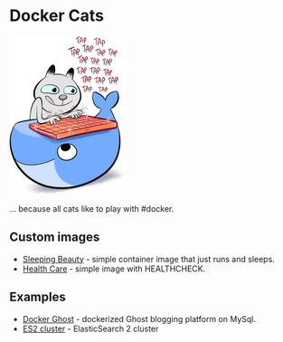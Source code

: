 # Docker Cats

![](dockercat.png)

... because all cats like to play with #docker.

## Custom images

+ [Sleeping Beauty](sleeping-beauty/README.md) - simple container image that just runs and sleeps.
+ [Health Care](health-care/README.md) - simple image with HEALTHCHECK.

## Examples

+ [Docker Ghost](docker-ghost/README.md) - dockerized Ghost blogging platform on MySql.
+ [ES2 cluster](es2-cluster/README.md) - ElasticSearch 2 cluster
